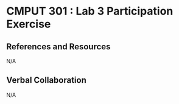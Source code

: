 # CMPUT 301 : Lab 3 Participation Exercise

## References and Resources
N/A

## Verbal Collaboration
N/A
